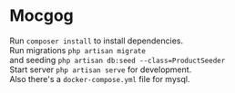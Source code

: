 # Mocgog

Run ``composer install`` to install dependencies.  
Run migrations `` php artisan migrate ``  
and seeding `` php artisan db:seed --class=ProductSeeder ``  
Start server ``php artisan serve`` for development.   
Also there's a ``docker-compose.yml`` file for mysql.  

